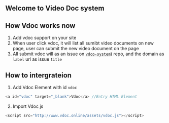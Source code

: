 ## Welcome to Video Doc system

## How Vdoc works now
1. Add vdoc support on your site
2. When user click vdoc, it will list all sumibt video documents on new page, user can submit the new video document on the page
3. All submit vdoc will as an issue on [`vdco-system`)](http://www.github.com/vdoc-online/vdoc-system/issues) repo, and the domain as `label` url as issue `title`

## How to intergrateion
1. Add Vdoc Element with id `vdoc`
```javascript
<a id="vdoc" target="_blank">Vdoc</a> //Entry HTML Element
```
2. Import Vdoc js
```javascript
<script src="http://www.vdoc.online/assets/vdoc.js"></script>
```
